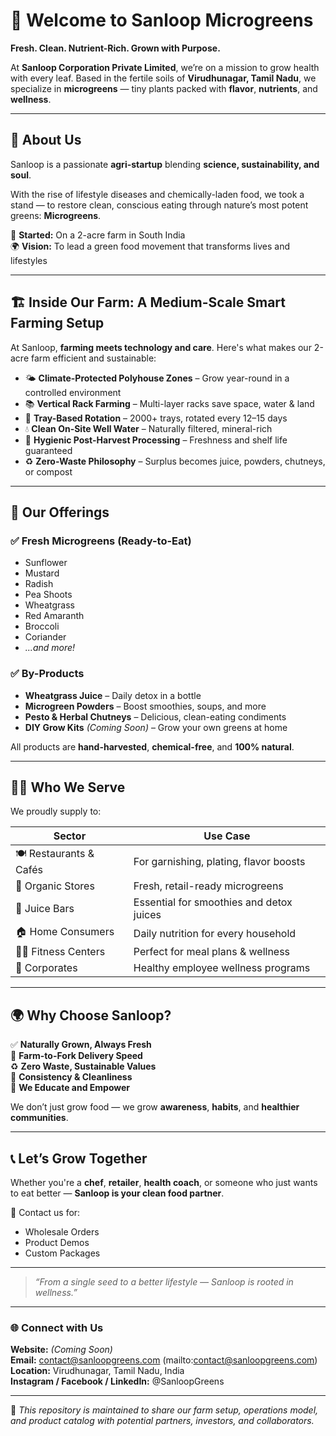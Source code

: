 # 🏡 Welcome to Sanloop Microgreens

**Fresh. Clean. Nutrient-Rich. Grown with Purpose.**

At **Sanloop Corporation Private Limited**, we’re on a mission to grow health with every leaf. Based in the fertile soils of **Virudhunagar, Tamil Nadu**, we specialize in **microgreens** — tiny plants packed with **flavor**, **nutrients**, and **wellness**.

---

## 🌿 About Us

Sanloop is a passionate **agri-startup** blending **science, sustainability, and soul**.

With the rise of lifestyle diseases and chemically-laden food, we took a stand — to restore clean, conscious eating through nature’s most potent greens: **Microgreens**.

🌱 **Started:** On a 2-acre farm in South India  
🌍 **Vision:** To lead a green food movement that transforms lives and lifestyles

---

## 🏗️ Inside Our Farm: A Medium-Scale Smart Farming Setup

At Sanloop, **farming meets technology and care**. Here's what makes our 2-acre farm efficient and sustainable:

- 🌤️ **Climate-Protected Polyhouse Zones** – Grow year-round in a controlled environment  
- 📚 **Vertical Rack Farming** – Multi-layer racks save space, water & land  
- 🧺 **Tray-Based Rotation** – 2000+ trays, rotated every 12–15 days  
- 💧 **Clean On-Site Well Water** – Naturally filtered, mineral-rich  
- 🧼 **Hygienic Post-Harvest Processing** – Freshness and shelf life guaranteed  
- ♻️ **Zero-Waste Philosophy** – Surplus becomes juice, powders, chutneys, or compost

---

## 🧺 Our Offerings

### ✅ Fresh Microgreens (Ready-to-Eat)
- Sunflower  
- Mustard  
- Radish  
- Pea Shoots  
- Wheatgrass  
- Red Amaranth  
- Broccoli  
- Coriander  
- *...and more!*

### ✅ By-Products
- **Wheatgrass Juice** – Daily detox in a bottle  
- **Microgreen Powders** – Boost smoothies, soups, and more  
- **Pesto & Herbal Chutneys** – Delicious, clean-eating condiments  
- **DIY Grow Kits** *(Coming Soon)* – Grow your own greens at home

All products are **hand-harvested**, **chemical-free**, and **100% natural**.

---

## 👨‍🍳 Who We Serve

We proudly supply to:

| Sector | Use Case |
|--------|----------|
| 🍽️ Restaurants & Cafés | For garnishing, plating, flavor boosts |
| 🏬 Organic Stores | Fresh, retail-ready microgreens |
| 🧃 Juice Bars | Essential for smoothies and detox juices |
| 🏠 Home Consumers | Daily nutrition for every household |
| 🧘‍♂️ Fitness Centers | Perfect for meal plans & wellness |
| 🏢 Corporates | Healthy employee wellness programs |

---

## 🌍 Why Choose Sanloop?

✅ **Naturally Grown, Always Fresh**  
🚚 **Farm-to-Fork Delivery Speed**  
♻️ **Zero Waste, Sustainable Values**  
🔬 **Consistency & Cleanliness**  
🧠 **We Educate and Empower**  

We don’t just grow food — we grow **awareness**, **habits**, and **healthier communities**.

---

## 📞 Let’s Grow Together

Whether you're a **chef**, **retailer**, **health coach**, or someone who just wants to eat better — **Sanloop is your clean food partner**.

📩 Contact us for:
- Wholesale Orders
- Product Demos
- Custom Packages

---

> *“From a single seed to a better lifestyle — Sanloop is rooted in wellness.”*

---

### 🌐 Connect with Us
**Website:** *(Coming Soon)*  
**Email:** contact@sanloopgreens.com (mailto:contact@sanloopgreens.com)  
**Location:** Virudhunagar, Tamil Nadu, India  
**Instagram / Facebook / LinkedIn:** @SanloopGreens

---

📁 *This repository is maintained to share our farm setup, operations model, and product catalog with potential partners, investors, and collaborators.*

